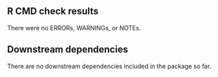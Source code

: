 ## R CMD check results
There were no ERRORs, WARNINGs, or NOTEs.

## Downstream dependencies
There are no downstream dependencies included in the package so far.
